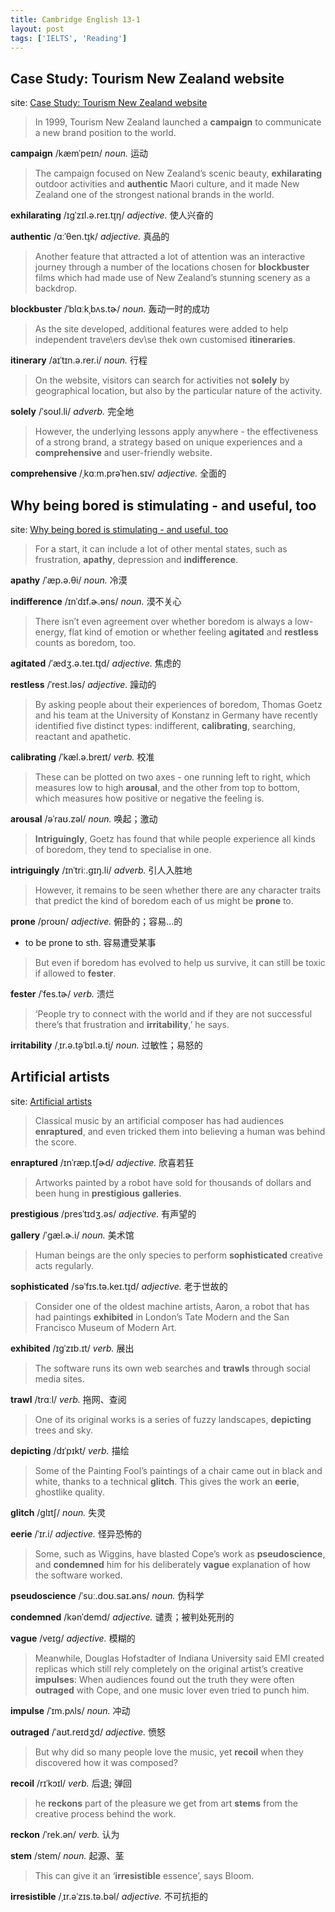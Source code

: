 ```yaml
---
title: Cambridge English 13-1
layout: post
tags: ['IELTS', 'Reading']
---
```


## Case Study: Tourism New Zealand website

site: [Case Study: Tourism New Zealand website](https://blog.maple.im/material/13-1-1/)

> In 1999, Tourism New Zealand launched a **campaign** to communicate a new brand position to the world.

**campaign** /kæmˈpeɪn/ *noun.* 运动

> The campaign focused on New Zealand’s scenic beauty, **exhilarating** outdoor activities and **authentic** Maori culture, and it made New Zealand one of the strongest national brands in the world.

**exhilarating** /ɪɡˈzɪl.ə.reɪ.t̬ɪŋ/ *adjective.* 使人兴奋的

**authentic** /ɑːˈθen.t̬ɪk/ *adjective.* 真品的

> Another feature that attracted a lot of attention was an interactive journey through a number of the locations chosen for **blockbuster** films which had made use of New Zealand’s stunning scenery as a backdrop.

**blockbuster** /ˈblɑːkˌbʌs.tɚ/ *noun.* 轰动一时的成功

> As the site developed, additional features were added to help independent trave\ers dev\se thek own customised **itineraries**.

**itinerary** /aɪˈtɪn.ə.rer.i/ *noun.* 行程

> On the website, visitors can search for activities not **solely** by geographical location, but also by the particular nature of the activity.

**solely** /ˈsoʊl.li/ *adverb.* 完全地

> However, the underlying lessons apply anywhere - the effectiveness of a strong brand, a strategy based on unique experiences and a **comprehensive** and user-friendly website.

**comprehensive** /ˌkɑːm.prəˈhen.sɪv/ *adjective.* 全面的

## Why being bored is stimulating - and useful, too

site: [Why being bored is stimulating - and useful, too](https://blog.maple.im/material/13-1-2/)

> For a start, it can include a lot of other mental states, such as frustration, **apathy**, depression and **indifference**.

**apathy** /ˈæp.ə.θi/ *noun.* 冷漠

**indifference** /ɪnˈdɪf.ɚ.əns/ *noun.* 漠不关心

> There isn’t even agreement over whether boredom is always a low-energy, flat kind of emotion or whether feeling **agitated** and **restless** counts as boredom, too.

**agitated** /ˈædʒ.ə.teɪ.t̬ɪd/ *adjective.* 焦虑的

**restless** /ˈrest.ləs/ *adjective.* 躁动的

> By asking people about their experiences of boredom, Thomas Goetz and his team at the University of Konstanz in Germany have recently identified five distinct types: indifferent, **calibrating**, searching, reactant and apathetic.

**calibrating** /ˈkæl.ə.breɪt/ *verb.* 校准

> These can be plotted on two axes - one running left to right, which measures low to high **arousal**, and the other from top to bottom, which measures how positive or negative the feeling is.

**arousal** /əˈraʊ.zəl/ *noun.* 唤起；激动

> **Intriguingly**, Goetz has found that while people experience all kinds of boredom, they tend to specialise in one.

**intriguingly** /ɪnˈtriː.ɡɪŋ.li/ *adverb.* 引人入胜地

> However, it remains to be seen whether there are any character traits that predict the kind of boredom each of us might be **prone** to.

**prone** /proʊn/ *adjective.* 俯卧的；容易...的

- to be prone to sth. 容易遭受某事

> But even if boredom has evolved to help us survive, it can still be toxic if allowed to **fester**.

**fester** /ˈfes.tɚ/ *verb.* 溃烂

> ‘People try to connect with the world and if they are not successful there’s that frustration and **irritability**,’ he says.

**irritability** /ˌɪr.ə.t̬əˈbɪl.ə.t̬i/ *noun.* 过敏性；易怒的

## Artificial artists

site: [Artificial artists](https://blog.maple.im/material/13-1-3/)

> Classical music by an artificial composer has had audiences **enraptured**, and even tricked them into believing a human was behind the score.

**enraptured** /ɪnˈræp.tʃɚd/ *adjective.* 欣喜若狂

> Artworks painted by a robot have sold for thousands of dollars and been hung in **prestigious** **galleries**.

**prestigious** /presˈtɪdʒ.əs/ *adjective.* 有声望的

**gallery** /ˈɡæl.ɚ.i/ *noun.* 美术馆

> Human beings are the only species to perform **sophisticated** creative acts regularly.

**sophisticated** /səˈfɪs.tə.keɪ.t̬ɪd/ *adjective.* 老于世故的

> Consider one of the oldest machine artists, Aaron, a robot that has had paintings **exhibited** in London’s Tate Modern and the San Francisco Museum of Modern Art.

**exhibited** /ɪɡˈzɪb.ɪt/ *verb.* 展出

> The software runs its own web searches and **trawls** through social media sites.

**trawl** /trɑːl/ *verb.* 拖网、查阅

> One of its original works is a series of fuzzy landscapes, **depicting** trees and sky.

**depicting** /dɪˈpɪkt/ *verb.* 描绘

> Some of the Painting Fool’s paintings of a chair came out in black and white, thanks to a technical **glitch**. This gives the work an **eerie**, ghostlike quality.

**glitch** /ɡlɪtʃ/ *noun.* 失灵

**eerie** /ˈɪr.i/ *adjective.* 怪异恐怖的

> Some, such as Wiggins, have blasted Cope’s work as **pseudoscience**, and **condemned** him for his deliberately **vague** explanation of how the software worked.

**pseudoscience** /ˈsuː.doʊ.saɪ.əns/ *noun.* 伪科学

**condemned** /kənˈdemd/ *adjective.* 谴责；被判处死刑的

**vague** /veɪɡ/ *adjective.* 模糊的

> Meanwhile, Douglas Hofstadter of Indiana University said EMI created replicas which still rely completely on the original artist’s creative **impulses**: When audiences found out the truth they were often **outraged** with Cope, and one music lover even tried to punch him.

**impulse** /ˈɪm.pʌls/ *noun.* 冲动

**outraged** /ˈaʊt.reɪdʒd/ *adjective.* 愤怒

> But why did so many people love the music, yet **recoil** when they discovered how it was composed?

**recoil** /rɪˈkɔɪl/ *verb.* 后退; 弹回

> he **reckons** part of the pleasure we get from art **stems** from the creative process behind the work.

**reckon** /ˈrek.ən/ *verb.* 认为

**stem** /stem/ *noun.* 起源、茎

> This can give it an ‘**irresistible** essence’, says Bloom.

**irresistible** /ˌɪr.əˈzɪs.tə.bəl/ *adjective.* 不可抗拒的
